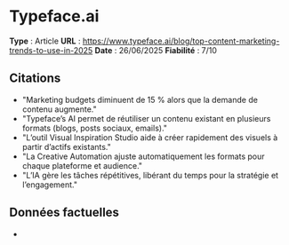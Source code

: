 # Typeface.ai

**Type** : Article
**URL** : https://www.typeface.ai/blog/top-content-marketing-trends-to-use-in-2025
**Date** : 26/06/2025
**Fiabilité** : 7/10

## Citations

* "Marketing budgets diminuent de 15 % alors que la demande de contenu augmente."
* "Typeface’s AI permet de réutiliser un contenu existant en plusieurs formats (blogs, posts sociaux, emails)."
* "L’outil Visual Inspiration Studio aide à créer rapidement des visuels à partir d’actifs existants."
* "La Creative Automation ajuste automatiquement les formats pour chaque plateforme et audience."
* "L’IA gère les tâches répétitives, libérant du temps pour la stratégie et l’engagement."

## Données factuelles

- 
